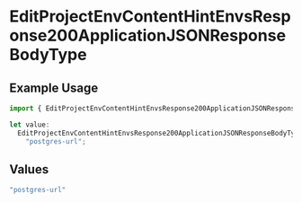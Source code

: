 # EditProjectEnvContentHintEnvsResponse200ApplicationJSONResponseBodyType

## Example Usage

```typescript
import { EditProjectEnvContentHintEnvsResponse200ApplicationJSONResponseBodyType } from "@simplesagar/vercel/models/editprojectenvop.js";

let value:
  EditProjectEnvContentHintEnvsResponse200ApplicationJSONResponseBodyType =
    "postgres-url";
```

## Values

```typescript
"postgres-url"
```